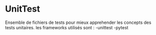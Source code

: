 # UnitTest
Ensemble de fichiers de tests pour mieux apprehender les concepts des tests unitaires.
les frameworks utilisés sont :
-unittest
-pytest
